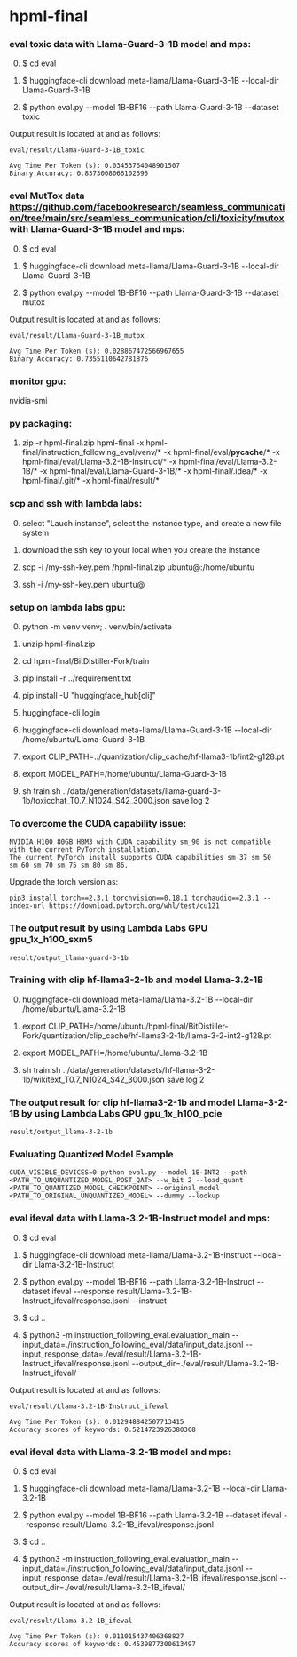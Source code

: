 # hpml-final

### eval toxic data with Llama-Guard-3-1B model and mps:
0) $ cd eval <p>
1) $ huggingface-cli download meta-llama/Llama-Guard-3-1B  --local-dir Llama-Guard-3-1B <p>
2) $ python eval.py --model 1B-BF16 --path Llama-Guard-3-1B --dataset toxic<p>

Output result is located at and as follows:
```
eval/result/Llama-Guard-3-1B_toxic

Avg Time Per Token (s): 0.03453764048901507
Binary Accuracy: 0.8373008066102695
```

### eval MutTox data https://github.com/facebookresearch/seamless_communication/tree/main/src/seamless_communication/cli/toxicity/mutox with Llama-Guard-3-1B model and mps:
0) $ cd eval <p>
1) $ huggingface-cli download meta-llama/Llama-Guard-3-1B  --local-dir Llama-Guard-3-1B <p>
2) $ python eval.py --model 1B-BF16 --path Llama-Guard-3-1B --dataset mutox<p>

Output result is located at and as follows:
```
eval/result/Llama-Guard-3-1B_mutox

Avg Time Per Token (s): 0.028867472566967655
Binary Accuracy: 0.7355110642781876
```

### monitor gpu:
nvidia-smi

### py packaging:
1) zip -r hpml-final.zip hpml-final -x hpml-final/instruction_following_eval/venv/\* -x hpml-final/eval/__pycache__/\* -x hpml-final/eval/Llama-3.2-1B-Instruct/\* -x hpml-final/eval/Llama-3.2-1B/\* -x hpml-final/eval/Llama-Guard-3-1B/\* -x hpml-final/.idea/\* -x hpml-final/.git/\* -x hpml-final/result/\*

### scp and ssh with lambda labs:
0) select "Lauch instance", select the instance type, and create a new file system <p>
1) download the ssh key to your local when you create the instance <p>
2) scp -i <path to pem>/my-ssh-key.pem <path to py package>/hpml-final.zip ubuntu@<gpu ip>:/home/ubuntu <p>
3) ssh -i <path to pem>/my-ssh-key.pem ubuntu@<gpu ip> <p>

### setup on lambda labs gpu:
0) python -m venv venv; . venv/bin/activate <p>
1) unzip hpml-final.zip <p>
2) cd hpml-final/BitDistiller-Fork/train <p>
3) pip install -r ../requirement.txt <p>
4) pip install -U "huggingface_hub[cli]" <p>
5) huggingface-cli login <p>
6) huggingface-cli download meta-llama/Llama-Guard-3-1B  --local-dir /home/ubuntu/Llama-Guard-3-1B <p>
7) export CLIP_PATH=../quantization/clip_cache/hf-llama3-1b/int2-g128.pt <p>
8) export MODEL_PATH=/home/ubuntu/Llama-Guard-3-1B <p>
9) sh train.sh ../data/generation/datasets/llama-guard-3-1b/toxicchat_T0.7_N1024_S42_3000.json save log 2 <p>

### To overcome the CUDA capability issue:
```
NVIDIA H100 80GB HBM3 with CUDA capability sm_90 is not compatible with the current PyTorch installation.
The current PyTorch install supports CUDA capabilities sm_37 sm_50 sm_60 sm_70 sm_75 sm_80 sm_86.
```
Upgrade the torch version as:
```
pip3 install torch==2.3.1 torchvision==0.18.1 torchaudio==2.3.1 --index-url https://download.pytorch.org/whl/test/cu121
```

### The output result by using Lambda Labs GPU gpu_1x_h100_sxm5
```
result/output_llama-guard-3-1b
```

### Training with clip hf-llama3-2-1b and model Llama-3.2-1B
0) huggingface-cli download meta-llama/Llama-3.2-1B --local-dir /home/ubuntu/Llama-3.2-1B <p>
1) export CLIP_PATH=/home/ubuntu/hpml-final/BitDistiller-Fork/quantization/clip_cache/hf-llama3-2-1b/llama-3-2-int2-g128.pt <p>
2) export MODEL_PATH=/home/ubuntu/Llama-3.2-1B <p>
3) sh train.sh ../data/generation/datasets/hf-llama-3-2-1b/wikitext_T0.7_N1024_S42_3000.json save log 2 <p>

### The output result for clip hf-llama3-2-1b and model Llama-3-2-1B by using Lambda Labs GPU gpu_1x_h100_pcie
```
result/output_llama-3-2-1b
```

### Evaluating Quantized Model Example

```
CUDA_VISIBLE_DEVICES=0 python eval.py --model 1B-INT2 --path <PATH_TO_UNQUANTIZED_MODEL_POST_QAT> --w_bit 2 --load_quant <PATH_TO_QUANTIZED_MODEL_CHECKPOINT> --original_model <PATH_TO_ORIGINAL_UNQUANTIZED_MODEL> --dummy --lookup
```

### eval ifeval data with Llama-3.2-1B-Instruct model and mps:
0) $ cd eval <p>
1) $ huggingface-cli download meta-llama/Llama-3.2-1B-Instruct --local-dir Llama-3.2-1B-Instruct <p>
2) $ python eval.py --model 1B-BF16 --path Llama-3.2-1B-Instruct --dataset ifeval --response result/Llama-3.2-1B-Instruct_ifeval/response.jsonl --instruct <p>
3) $ cd .. <p>
4) $ python3 -m instruction_following_eval.evaluation_main --input_data=./instruction_following_eval/data/input_data.jsonl --input_response_data=./eval/result/Llama-3.2-1B-Instruct_ifeval/response.jsonl --output_dir=./eval/result/Llama-3.2-1B-Instruct_ifeval/

Output result is located at and as follows:
```
eval/result/Llama-3.2-1B-Instruct_ifeval

Avg Time Per Token (s): 0.012948842507713415
Accuracy scores of keywords: 0.5214723926380368 
```

### eval ifeval data with Llama-3.2-1B model and mps:
0) $ cd eval <p>
1) $ huggingface-cli download meta-llama/Llama-3.2-1B --local-dir Llama-3.2-1B <p>
2) $ python eval.py --model 1B-BF16 --path Llama-3.2-1B --dataset ifeval --response result/Llama-3.2-1B_ifeval/response.jsonl <p>
3) $ cd .. <p>
4) $ python3 -m instruction_following_eval.evaluation_main --input_data=./instruction_following_eval/data/input_data.jsonl --input_response_data=./eval/result/Llama-3.2-1B_ifeval/response.jsonl --output_dir=./eval/result/Llama-3.2-1B_ifeval/

Output result is located at and as follows:
```
eval/result/Llama-3.2-1B_ifeval

Avg Time Per Token (s): 0.011015437406368827
Accuracy scores of keywords: 0.4539877300613497
```


